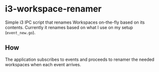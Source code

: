 # i3-workspace-renamer

Simple i3 IPC script that renames Workspaces on-the-fly based on its contents.
Currently it renames based on what I use on my setup (`event_new.go`).

## How

The application subscribes to events and proceeds to renamer the needed workspaces when each event arrives.
